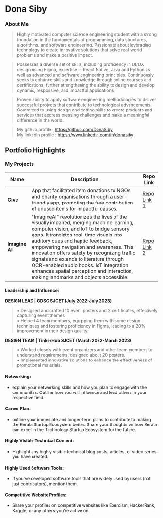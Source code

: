 # Dona Siby

### About Me

> Highly motivated computer science engineering student with a strong foundation in the fundamentals of programming, data structures, algorithms, and software engineering. Passionate about leveraging technology to create innovative solutions that solve real-world problems and make a positive impact.

> Possesses a diverse set of skills, including proficiency in UI/UX design using Figma, expertise in React Native, Java and Python as well as advanced and software engineering principles. Continuously seeks to enhance skills and knowledge through online courses and certifications, further strengthening the ability to design and develop dynamic, responsive, and impactful applications.

> Proven ability to apply software engineering methodologies to deliver successful projects that contribute to technological advancements. Committed to using design and coding skills to create products and services that address pressing challenges and make a meaningful difference in the world.

>My github profile : https://github.com/DonaSiby
<br>My linkedln profile : https://www.linkedin.com/in/donasiby


## Portfolio Highlights

### My Projects

| Name                | Description                                                              | Repo Link                                                      |
|---------------------|---------------------------------------------------------------------------|----------------------------------------------------------------|
| **Give**  | App that facilitated item donations to NGOs and charity organisations through a user-friendly app, promoting the free contribution of unused items for impactful causes.                                         | [Repo Link 1](https://github.com/DonaSiby/Mini-Project---Give-App)             |
| **Imagine AI**  | "ImagineAI" revolutionizes the lives of the visually impaired, merging machine learning, computer vision, and IoT to bridge sensory gaps. It translates real-time visuals into auditory cues and haptic feedback, empowering navigation and awareness. This innovation offers safety by recognizing traffic signals and extends to literature through OCR-enabled audio books. IoT integration enhances spatial perception and interaction, making landmarks and objects accessible.                                                  | [Repo Link 2](https://github.com/DonaSiby/ImagineAI)             |

#### Leadership and Influence:

**DESIGN LEAD | GDSC SJCET (July 2022-July 2023)**
>• Designed and crafted 10 event posters and 2 certificates, effectively capturing event themes.
<br>• Helped 4 team members, equipping them with some design techniques and fostering proficiency in Figma, leading to a 20% improvement in their design quality.

**DESIGN TEAM | TinkerHub SJCET (March 2022-March 2023)**
>• Worked closely with event organizers and other team members to understand requirements, designed about 20 posters.
<br>• Implemented innovative solutions to enhance the effectiveness of promotional materials.

#### Networking:

- explain your networking skills and how you plan to engage with the communitys. Outline how you will influence and lead others in your respective field.

#### Career Plan:

- outline your immediate and longer-term plans to contribute to making the Kerala Startup Ecosystem better. Share your thoughts on how Kerala can excel in the Technology Startup Ecosystem for the future.


#### Highly Visible Technical Content:

- Highlight any highly visible technical blog posts, articles, or video series you have created.

#### Highly Used Software Tools:

- If you've developed software tools that are widely used by users (not just contributors), mention them.

#### Competitive Website Profiles:

- Share your profiles on competitive websites like Exercism, HackerRank, Kaggle, or any others you're active on.

